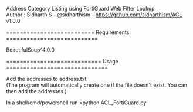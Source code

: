 Address Category Listing using FortiGuard Web Filter Lookup
<br>
Author : Sidharth S - @sidharthism - https://github.com/sidharthism/ACL
<br>
v1.0.0

========================== Requirements ===========================

BeautifulSoup^4.0.0

============================ Usage ==============================

Add the addresses to address.txt
<br>
(The program will automatically create one if the file doesn't exist. You can then add the addresses.)

In a shell/cmd/powershell run >python ACL_FortiGuard.py
